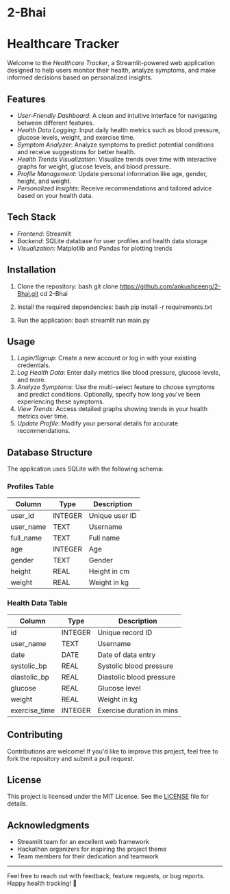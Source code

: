 # 2-Bhai

# Healthcare Tracker

Welcome to the *Healthcare Tracker*, a Streamlit-powered web application designed to help users monitor their health, analyze symptoms, and make informed decisions based on personalized insights.

## Features

- *User-Friendly Dashboard*: A clean and intuitive interface for navigating between different features.
- *Health Data Logging*: Input daily health metrics such as blood pressure, glucose levels, weight, and exercise time.
- *Symptom Analyzer*: Analyze symptoms to predict potential conditions and receive suggestions for better health.
- *Health Trends Visualization*: Visualize trends over time with interactive graphs for weight, glucose levels, and blood pressure.
- *Profile Management*: Update personal information like age, gender, height, and weight.
- *Personalized Insights*: Receive recommendations and tailored advice based on your health data.

## Tech Stack

- *Frontend*: Streamlit
- *Backend*: SQLite database for user profiles and health data storage
- *Visualization*: Matplotlib and Pandas for plotting trends

## Installation

1. Clone the repository:
   bash
   git clone https://github.com/ankushceeng/2-Bhai.git
   cd 2-Bhai
   
2. Install the required dependencies:
   bash
   pip install -r requirements.txt
   
3. Run the application:
   bash
   streamlit run main.py
   

## Usage

1. *Login/Signup*: Create a new account or log in with your existing credentials.
2. *Log Health Data*: Enter daily metrics like blood pressure, glucose levels, and more.
3. *Analyze Symptoms*: Use the multi-select feature to choose symptoms and predict conditions. Optionally, specify how long you've been experiencing these symptoms.
4. *View Trends*: Access detailed graphs showing trends in your health metrics over time.
5. *Update Profile*: Modify your personal details for accurate recommendations.


## Database Structure

The application uses SQLite with the following schema:

### Profiles Table
| Column      | Type    | Description              |
|-------------|---------|--------------------------|
| user_id     | INTEGER | Unique user ID          |
| user_name   | TEXT    | Username                |
| full_name   | TEXT    | Full name               |
| age         | INTEGER | Age                     |
| gender      | TEXT    | Gender                  |
| height      | REAL    | Height in cm            |
| weight      | REAL    | Weight in kg            |

### Health Data Table
| Column         | Type    | Description                 |
|----------------|---------|-----------------------------|
| id             | INTEGER | Unique record ID           |
| user_name      | TEXT    | Username                   |
| date           | DATE    | Date of data entry         |
| systolic_bp    | REAL    | Systolic blood pressure    |
| diastolic_bp   | REAL    | Diastolic blood pressure   |
| glucose        | REAL    | Glucose level             |
| weight         | REAL    | Weight in kg              |
| exercise_time  | INTEGER | Exercise duration in mins |

## Contributing

Contributions are welcome! If you'd like to improve this project, feel free to fork the repository and submit a pull request.

## License

This project is licensed under the MIT License. See the [LICENSE](LICENSE) file for details.

## Acknowledgments

- Streamlit team for an excellent web framework
- Hackathon organizers for inspiring the project theme
- Team members for their dedication and teamwork

---

Feel free to reach out with feedback, feature requests, or bug reports. Happy health tracking! 🚀